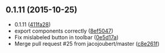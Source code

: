 <a name="0.1.11"></a>
## 0.1.11 (2015-10-25)


* 0.1.11 ([411fa28](https://github.com/bustlelabs/ember-content-kit/commit/411fa28))
* export components correctly ([8ef5047](https://github.com/bustlelabs/ember-content-kit/commit/8ef5047))
* Fix mislabeled button in toolbar ([0e5d17a](https://github.com/bustlelabs/ember-content-kit/commit/0e5d17a))
* Merge pull request #25 from jacojoubert/master ([c8e261f](https://github.com/bustlelabs/ember-content-kit/commit/c8e261f))



